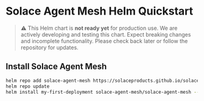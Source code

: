 # Solace Agent Mesh Helm Quickstart
> :warning: This Helm chart is **not ready yet** for production use.
> We are actively developing and testing this chart. Expect breaking changes and incomplete functionality.
> Please check back later or follow the repository for updates.

## Install Solace Agent Mesh

```sh
helm repo add solace-agent-mesh https://solaceproducts.github.io/solace-agent-mesh-helm-quickstart/
helm repo update
helm install my-first-deployment solace-agent-mesh/solace-agent-mesh --values <Your-values>
```
